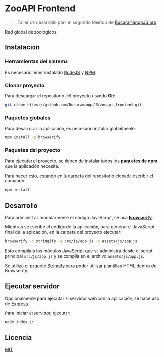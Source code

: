 # ZooAPI Frontend

> Taller de desarrollo para el segundo Meetup de [BucaramangaJS.org](http://bucaramangajs.org).

Red global de zoológicos.

## Instalación

### Herramientas del sistema

Es necesario tener instalado [NodeJS](http://nodejs.org) y [NPM](http://npmjs.org).

### Clonar proyecto

Para descargar el repositorio del proyecto usando **Git**:

```bash
git clone https://github.com/BucaramangaJS/zooapi-frontend.git
```

### Paquetes globales

Para desarrollar la aplicación, es necesario instalar globalmente:

```bash
npm install -g browserify
```

### Paquetes del proyecto

Para ejecutar el proyecto, se deben de instalar todos los **paquetes de npm** que la aplicación necesite.

Para hacer esto, estando en la carpeta del repositorio clonado escribir el comando:

```bash
npm install
```

## Desarrollo

Para administrar modularmente el código JavaScript, se usa **[Browserify](http://browserify.org/)**.

Mientras se escribe el código de la aplicación, para generar el JavaScript final de la aplicación, en la carpeta del proyecto ejecutar:

```bash
browserify -t stringify -e src/js/app.js -o assets/js/app.js
```

Esto compilará los módulos JavaScript que se administra desde el script principal `src/js/app.js` y se compila en el archivo `assets/js/app.js`.

Se utiliza el paquete [Stringify](https://www.npmjs.com/package/stringify) para poder utilizar plantillas HTML dentro de Browserify.

## Ejecutar servidor

Opcionalmente para ejecutar el servidor web con la aplicación, se hace uso de [Express](http://expressjs.com).

Para iniciar el servidor, ejecutar:

```bash
node index.js
```

## Licencia

[MIT](./LICENSE)
